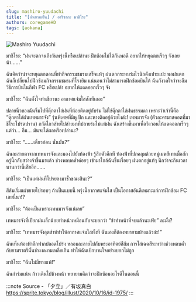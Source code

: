 ```yaml
---
slug: mashiro-yuudachi
title: "[ฝนยามเย็น] / อาริซากะ มาชิโระ"
authors: coregameHD
tags: [aokana]
---
```


![Mashiro Yuudachi](https://res.cloudinary.com/kagamiweb/image/upload/v1631463910/blog/mashiro-yuudachi.jpg)

<!-- truncate -->

มาชิโระ: “ฝนจะตกจนถึงวันพรุ่งนี้หรือเปล่านะ ฝึกซ้อมไม่ได้กันพอดี อยากให้หยุดตกเร็วๆ จังเลยน้า……”

ฉันคิดว่าน่าจะหยุดตกตอนที่ทำกิจกรรมชมรมเสร็จแท้ๆ
ฝนตกกระทบร่มไวนิลดังเปาะแปะ
พอฝนตก ฉันก็เปลี่ยนไปฝึกซ้อมกิจกรรมชมรมที่โรงยิม แน่นอนว่าไม่สามารถฝึกซ้อมบินได้
ฉันกังวลใจว่าจะลืมวิธีการบินในกีฬา FC หรือเปล่า อยากให้แดดออกเร็วๆ จัง

มาชิโระ: “ฉันตั้งใจทำเชียวนะ อากาศแจ่มใสสักทีเถอะ”

ปลายนิ้วของฉันจิ้มไปที่ตุ๊กตาไล่ฝนที่ห้อยติดอยู่กับร่ม
ไม่ใช่ตุ๊กตาไล่ฝนธรรมดา เพราะว่าเจ้านี่คือ “ตุ๊กตาไล่ฝนเทพมารจัง” รุ่นพิเศษที่มีหู ปีก และหางติดอยู่ด้วยไงล่ะ!
เทพมารจัง (ตัวละครมาสคอตที่มาชิโระโปรดปราน) กวัดไกวส่ายไปส่ายมาที่ปลายร่มไม่แพ้ฝน
ฉันสร้างขึ้นมาเพื่อวิงวอนให้แดดออกเร็วๆ แต่ว่า… อืม… มันจะได้ผลหรือเปล่านะ?

มาชิโระ: “……เดี๋ยวก่อน นั่นมัน?”

ฉันละสายตาจากเทพมารจังและมองไปยังท้องฟ้า
รู้สึกตัวอีกที ท้องฟ้าที่ปกคลุมด้วยหมู่เมฆสีเทาเมื่อสักครู่นี้กลับสว่างจ้าขึ้นมาแล้ว
ช่วงพลบคล่ำค่อยๆ เข้ามาใกล้ฉันขึ้นเรื่อยๆ
ฝนตกอยู่แท้ๆ นึกว่าจะกินเวลานานกว่านี้เสียอีก……

มาชิโระ: “เป็นแค่ฝนที่โปรยลงมาชั่วขณะสินะ?”

สีส้มเริ่มแผ่ขยายไปรอบๆ
ถ้าเป็นแบบนี้ พรุ่งนี้อากาศแจ่มใส เป็นโอกาสอันดีเหมาะแก่การฝึกซ้อม FC เลยนี่นา!?

มาชิโระ: “ต้องเป็นเพราะเทพมารจังแน่เลย”

เทพมารจังที่เปียกฝนเล็กน้อยทำหน้าเหมือนกับจะบอกว่า “ข้าทำหน้าที่จบแล้วนะเฟ้ย” ละมั้ง?

มาชิโระ: “เทพมารจังอุตส่าห์ทำให้อากาศแจ่มใสทั้งที ฉันเองก็ต้องพยายามบ้างแล้วล่ะ!”

ฉันเห็นท้องฟ้าอีกฟากปลอดโปร่ง หลอมละลายไปกับพระอาทิตย์สีส้ม
การไล่เฉดสีระหว่างช่วงพลบค่ำกับยามราตรีนั้นช่างงดงามเหลือเกิน ทำให้ฉันเบิกบานใจอย่างบอกไม่ถูก

มาชิโระ: “ฉันไม่มีทางแพ้!”

ฉันกำร่มแน่น ก้าวเดินไปข้างหน้า พยายามคิดว่าจะฝึกซ้อมอะไรดีในตอนนี้

:::note Source - 「夕立」／有坂真白
https://sprite.tokyo/blog/illust/2020/10/16/id-1975/
:::